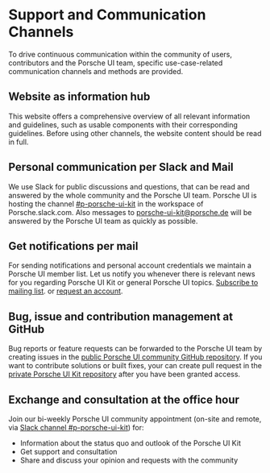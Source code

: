 # Support and Communication Channels
To drive continuous communication within the community of users, contributors and the Porsche UI team, specific use-case-related communication channels and methods are provided.

## Website as information hub
This website offers a comprehensive overview of all relevant information and guidelines, such as usable components with their corresponding guidelines. Before using other channels, the website content should be read in full.

## Personal communication per Slack and Mail
We use Slack for public discussions and questions, that can be read and answered by the whole community and the Porsche UI team. Porsche UI is hosting the channel [#p-porsche-ui-kit](https://porsche.slack.com/messages/CDNR2AEH2) in the workspace of Porsche.slack.com. Also messages to porsche-ui-kit@porsche.de will be answered by the Porsche UI team as quickly as possible.

## Get notifications per mail
For sending notifications and personal account credentials we maintain a Porsche UI member list. Let us notify you whenever there is relevant news for you regarding Porsche UI Kit or general Porsche UI topics. [Subscribe to mailing list](http://eepurl.com/ghVSjH). or [request an account](http://eepurl.com/gnOIXD).

## Bug, issue and contribution management at GitHub
Bug reports or feature requests can be forwarded to the Porsche UI team by creating issues in the [public Porsche UI community GitHub repository](https://github.com/porscheui/porsche-ui-contribution). If you want to contribute solutions or built fixes, your can create pull request in the [private Porsche UI Kit repository](https://github.com/porscheui/porsche-ui-kit) after you have been granted access.

## Exchange and consultation at the office hour
Join our bi-weekly Porsche UI community appointment (on-site and remote, via [Slack channel #p-porsche-ui-kit](https://porsche.slack.com/messages/CDNR2AEH2)) for:
* Information about the status quo and outlook of the Porsche UI Kit
* Get support and consultation
* Share and discuss your opinion and requests with the community
